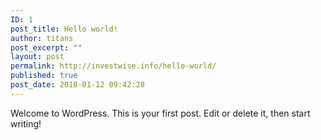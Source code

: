 ```yaml
---
ID: 1
post_title: Hello world!
author: titans
post_excerpt: ""
layout: post
permalink: http://investwise.info/hello-world/
published: true
post_date: 2018-01-12 09:42:28
---
```

Welcome to WordPress. This is your first post. Edit or delete it, then start writing!